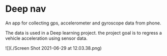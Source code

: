# Deep nav

An app for collecting gps, accelerometer and gyroscope data from phone.  

The data is used in a Deep learning project. the project goal is to regress a vehicle acceleration
using sensor data.


![](./Screen Shot 2021-06-29 at 12.03.38.png)
